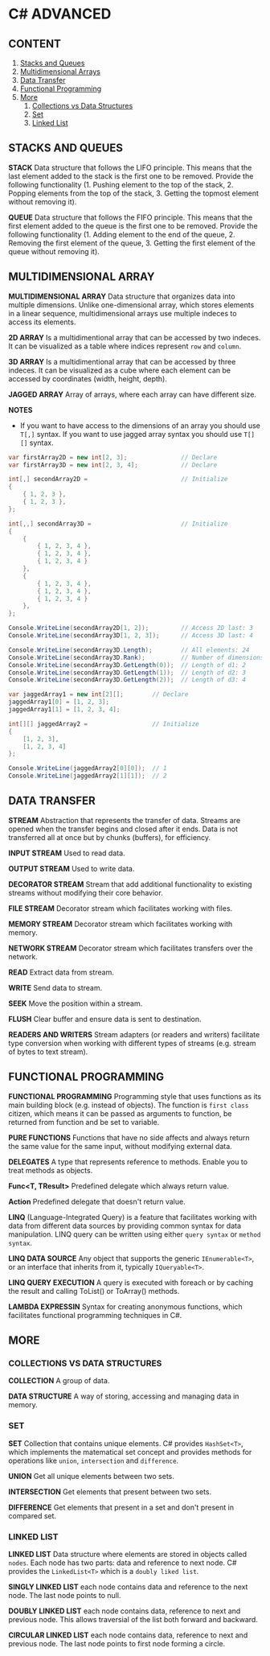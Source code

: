 # C# ADVANCED

## CONTENT
01. [Stacks and Queues](#stacks-and-queues)
02. [Multidimensional Arrays](#multidimensional-arrays)
03. [Data Transfer](#streams)
04. [Functional Programming](#functional-programming)
05. [More](#more)
    01. [Collections vs Data Structures](#collections-vs-data-structures)
    02. [Set](#set)
    03. [Linked List](#linked-list)

## STACKS AND QUEUES

**STACK** Data structure that follows the LIFO principle. This means that the
last element added to the stack is the first one to be removed. Provide the
following functionality (1. Pushing element to the top of the stack, 2. Popping
elements from the top of the stack, 3. Getting the topmost element without
removing it).

**QUEUE** Data structure that follows the FIFO principle. This means that the
first element added to the queue is the first one to be removed. Provide the
following functionality (1. Adding element to the end of the queue, 2. Removing
the first element of the queue, 3. Getting the first element of the queue
without removing it).

## MULTIDIMENSIONAL ARRAY

**MULTIDIMENSIONAL ARRAY** Data structure that organizes data into multiple
dimensions. Unlike one-dimensional array, which stores elements in a linear
sequence, multidimensional arrays use multiple indeces to access its elements.

**2D ARRAY** Is a multidimentional array that can be accessed by two indeces. It
can be visualized as a table where indices represent `row` and `column`.

**3D ARRAY** Is a multidimentional array that can be accessed by three indeces.
It can be visualized as a cube where each element can be accessed by coordinates
(width, height, depth).

**JAGGED ARRAY** Array of arrays, where each array can have different size.

**NOTES**

- If you want to have access to the dimensions of an array you should use `T[,]`
syntax. If you want to use jagged array syntax you should use `T[][]` syntax.

```csharp
var firstArray2D = new int[2, 3];               // Declare
var firstArray3D = new int[2, 3, 4];            // Declare

int[,] secondArray2D =                          // Initialize
{
    { 1, 2, 3 },
    { 1, 2, 3 },
};

int[,,] secondArray3D =                         // Initialize
{
    {
        { 1, 2, 3, 4 },
        { 1, 2, 3, 4 },
        { 1, 2, 3, 4 }
    },
    {
        { 1, 2, 3, 4 },
        { 1, 2, 3, 4 },
        { 1, 2, 3, 4 }
    },
};

Console.WriteLine(secondArray2D[1, 2]);         // Access 2D last: 3
Console.WriteLine(secondArray3D[1, 2, 3]);      // Access 3D last: 4

Console.WriteLine(secondArray3D.Length);        // All elements: 24
Console.WriteLine(secondArray3D.Rank);          // Number of dimensions: 3
Console.WriteLine(secondArray3D.GetLength(0));  // Length of d1: 2
Console.WriteLine(secondArray3D.GetLength(1));  // Length of d2: 3
Console.WriteLine(secondArray3D.GetLength(2));  // Length of d3: 4
```

```csharp
var jaggedArray1 = new int[2][];        // Declare
jaggedArray1[0] = [1, 2, 3];         
jaggedArray1[1] = [1, 2, 3, 4];

int[][] jaggedArray2 =                  // Initialize
{
    [1, 2, 3],
    [1, 2, 3, 4]
};

Console.WriteLine(jaggedArray2[0][0]);  // 1
Console.WriteLine(jaggedArray2[1][1]);  // 2
```

## DATA TRANSFER

**STREAM** Abstraction that represents the transfer of data. Streams are opened
when the transfer begins and closed after it ends. Data is not transferred all
at once but by chunks (buffers), for efficiency.

**INPUT STREAM** Used to read data.

**OUTPUT STREAM** Used to write data.

**DECORATOR STREAM** Stream that add additional functionality to existing
streams without modifying their core behavior.

**FILE STREAM** Decorator stream which facilitates working with files.

**MEMORY STREAM** Decorator stream which facilitates working with memory.

**NETWORK STREAM** Decorator stream which facilitates transfers over the
network.

**READ** Extract data from stream.

**WRITE** Send data to stream.

**SEEK** Move the position within a stream.

**FLUSH** Clear buffer and ensure data is sent to destination.

**READERS AND WRITERS** Stream adapters (or readers and writers) facilitate
type conversion when working with different types of streams (e.g. stream of
bytes to text stream).

## FUNCTIONAL PROGRAMMING

**FUNCTIONAL PROGRAMMING** Programming style that uses functions as its main
building block (e.g. instead of objects). The function is `first class` citizen,
which means it can be passed as arguments to function, be returned from function
and be set to variable.

**PURE FUNCTIONS** Functions that have no side affects and always return the
same value for the same input, without modifying external data.

**DELEGATES** A type that represents reference to methods. Enable you to treat
methods as objects.

**Func<T, TResult>** Predefined delegate which always return value.

**Action<T>** Predefined delegate that doesn't return value.

**LINQ** (Language-Integrated Query) is a feature that facilitates working with
data from different data sources by providing common syntax for data
manipulation. LINQ query can be written using either `query syntax` or
`method syntax`.

**LINQ DATA SOURCE** Any object that supports the generic `IEnumerable<T>`, or
an interface that inherits from it, typically `IQueryable<T>`.

**LINQ QUERY EXECUTION** A query is executed with foreach or by caching the
result and calling ToList() or ToArray() methods.

**LAMBDA EXPRESSIN** Syntax for creating anonymous functions, which facilitates
functional programming techniques in C#.

## MORE

### COLLECTIONS VS DATA STRUCTURES

**COLLECTION** A group of data.

**DATA STRUCTURE** A way of storing, accessing and managing data in memory.

### SET

**SET** Collection that contains unique elements. C# provides `HashSet<T>`,
which implements the matematical set concept and provides methods for operations
like `union`, `intersection` and `difference`.

**UNION** Get all unique elements between two sets.

**INTERSECTION** Get elements that present between two sets.

**DIFFERENCE** Get elements that present in a set and don't present in compared
set.

### LINKED LIST

**LINKED LIST** Data structure where elements are stored in objects called
`nodes`. Each node has two parts: data and reference to next node. C# provides
the `LinkedList<T>` which is a `doubly liked list`.

**SINGLY LINKED LIST** each node contains data and reference to the next node. The
last node points to null.

**DOUBLY LINKED LIST** each node contains data, reference to next and previous
node. This allows traversial of the list both forward and backward.

**CIRCULAR LINKED LIST** each node contains data, reference to next and previous
node. The last node points to first node forming a circle.